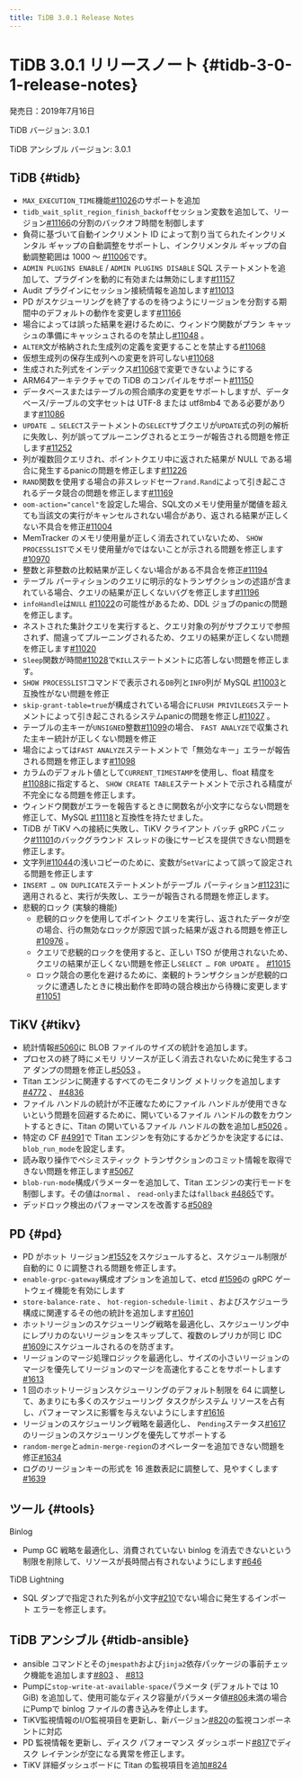 ```yaml
---
title: TiDB 3.0.1 Release Notes
---
```


# TiDB 3.0.1 リリースノート {#tidb-3-0-1-release-notes}

発売日：2019年7月16日

TiDB バージョン: 3.0.1

TiDB アンシブル バージョン: 3.0.1

## TiDB {#tidb}

-   `MAX_EXECUTION_TIME`機能[#11026](https://github.com/pingcap/tidb/pull/11026)のサポートを追加
-   `tidb_wait_split_region_finish_backoff`セッション変数を追加して、リージョン[#11166](https://github.com/pingcap/tidb/pull/11166)の分割のバックオフ時間を制御します
-   負荷に基づいて自動インクリメント ID によって割り当てられたインクリメンタル ギャップの自動調整をサポートし、インクリメンタル ギャップの自動調整範囲は 1000 ～ [#11006](https://github.com/pingcap/tidb/pull/11006)です。
-   `ADMIN PLUGINS ENABLE` / `ADMIN PLUGINS DISABLE` SQL ステートメントを追加して、プラグインを動的に有効または無効にします[#11157](https://github.com/pingcap/tidb/pull/11157)
-   Audit プラグインにセッション接続情報を追加します[#11013](https://github.com/pingcap/tidb/pull/11013)
-   PD がスケジューリングを終了するのを待つようにリージョンを分割する期間中のデフォルトの動作を変更します[#11166](https://github.com/pingcap/tidb/pull/11166)
-   場合によっては誤った結果を避けるために、ウィンドウ関数がプラン キャッシュの準備にキャッシュされるのを禁止し[#11048](https://github.com/pingcap/tidb/pull/11048) 。
-   `ALTER`文が格納された生成列の定義を変更することを禁止する[#11068](https://github.com/pingcap/tidb/pull/11068)
-   仮想生成列の保存生成列への変更を許可しない[#11068](https://github.com/pingcap/tidb/pull/11068)
-   生成された列式をインデックス[#11068](https://github.com/pingcap/tidb/pull/11068)で変更できないようにする
-   ARM64アーキテクチャでの TiDB のコンパイルをサポート[#11150](https://github.com/pingcap/tidb/pull/11150)
-   データベースまたはテーブルの照合順序の変更をサポートしますが、データベース/テーブルの文字セットは UTF-8 または utf8mb4 である必要があります[#11086](https://github.com/pingcap/tidb/pull/11086)
-   `UPDATE … SELECT`ステートメントの`SELECT`サブクエリが`UPDATE`式の列の解析に失敗し、列が誤ってプルーニングされるとエラーが報告される問題を修正します[#11252](https://github.com/pingcap/tidb/pull/11252)
-   列が複数回クエリされ、ポイントクエリ中に返された結果が NULL である場合に発生するpanicの問題を修正します[#11226](https://github.com/pingcap/tidb/pull/11226)
-   `RAND`関数を使用する場合の非スレッドセーフ`rand.Rand`によって引き起こされるデータ競合の問題を修正します[#11169](https://github.com/pingcap/tidb/pull/11169)
-   `oom-action="cancel"`を設定した場合、SQL文のメモリ使用量が閾値を超えても当該文の実行がキャンセルされない場合があり、返される結果が正しくない不具合を修正[#11004](https://github.com/pingcap/tidb/pull/11004)
-   MemTracker のメモリ使用量が正しく消去されていないため、 `SHOW PROCESSLIST`でメモリ使用量が`0`ではないことが示される問題を修正します[#10970](https://github.com/pingcap/tidb/pull/10970)
-   整数と非整数の比較結果が正しくない場合がある不具合を修正[#11194](https://github.com/pingcap/tidb/pull/11194)
-   テーブル パーティションのクエリに明示的なトランザクションの述語が含まれている場合、クエリの結果が正しくないバグを修正します[#11196](https://github.com/pingcap/tidb/pull/11196)
-   `infoHandle`は`NULL` [#11022](https://github.com/pingcap/tidb/pull/11022)の可能性があるため、DDL ジョブのpanicの問題を修正します。
-   ネストされた集計クエリを実行すると、クエリ対象の列がサブクエリで参照されず、間違ってプルーニングされるため、クエリの結果が正しくない問題を修正します[#11020](https://github.com/pingcap/tidb/pull/11020)
-   `Sleep`関数が時間[#11028](https://github.com/pingcap/tidb/pull/11028)で`KILL`ステートメントに応答しない問題を修正します。
-   `SHOW PROCESSLIST`コマンドで表示される`DB`列と`INFO`列が MySQL [#11003](https://github.com/pingcap/tidb/pull/11003)と互換性がない問題を修正
-   `skip-grant-table=true`が構成されている場合に`FLUSH PRIVILEGES`ステートメントによって引き起こされるシステムpanicの問題を修正し[#11027](https://github.com/pingcap/tidb/pull/11027) 。
-   テーブルの主キーが`UNSIGNED`整数[#11099](https://github.com/pingcap/tidb/pull/11099)の場合、 `FAST ANALYZE`で収集された主キー統計が正しくない問題を修正
-   場合によっては`FAST ANALYZE`ステートメントで「無効なキー」エラーが報告される問題を修正します[#11098](https://github.com/pingcap/tidb/pull/11098)
-   カラムのデフォルト値として`CURRENT_TIMESTAMP`を使用し、float 精度を[#11088](https://github.com/pingcap/tidb/pull/11088)に指定すると、 `SHOW CREATE TABLE`ステートメントで示される精度が不完全になる問題を修正します。
-   ウィンドウ関数がエラーを報告するときに関数名が小文字にならない問題を修正して、MySQL [#11118](https://github.com/pingcap/tidb/pull/11118)と互換性を持たせました。
-   TiDB が TiKV への接続に失敗し、TiKV クライアント バッチ gRPC パニック[#11101](https://github.com/pingcap/tidb/pull/11101)のバックグラウンド スレッドの後にサービスを提供できない問題を修正します。
-   文字列[#11044](https://github.com/pingcap/tidb/pull/11044)の浅いコピーのために、変数が`SetVar`によって誤って設定される問題を修正します
-   `INSERT … ON DUPLICATE`ステートメントがテーブル パーティション[#11231](https://github.com/pingcap/tidb/pull/11231)に適用されると、実行が失敗し、エラーが報告される問題を修正します。
-   悲観的ロック (実験的機能)
    -   悲観的ロックを使用してポイント クエリを実行し、返されたデータが空の場合、行の無効なロックが原因で誤った結果が返される問題を修正し[#10976](https://github.com/pingcap/tidb/pull/10976) 。
    -   クエリで悲観的ロックを使用すると、正しい TSO が使用されないため、クエリの結果が正しくない問題を修正し`SELECT … FOR UPDATE` 。 [#11015](https://github.com/pingcap/tidb/pull/11015)
    -   ロック競合の悪化を避けるために、楽観的トランザクションが悲観的ロックに遭遇したときに検出動作を即時の競合検出から待機に変更します[#11051](https://github.com/pingcap/tidb/pull/11051)

## TiKV {#tikv}

-   統計情報[#5060](https://github.com/tikv/tikv/pull/5060)に BLOB ファイルのサイズの統計を追加します。
-   プロセスの終了時にメモリ リソースが正しく消去されないために発生するコア ダンプの問題を修正し[#5053](https://github.com/tikv/tikv/pull/5053) 。
-   Titan エンジンに関連するすべてのモニタリング メトリックを追加します[#4772](https://github.com/tikv/tikv/pull/4772) 、 [#4836](https://github.com/tikv/tikv/pull/4836)
-   ファイル ハンドルの統計が不正確なためにファイル ハンドルが使用できないという問題を回避するために、開いているファイル ハンドルの数をカウントするときに、Titan の開いているファイル ハンドルの数を追加し[#5026](https://github.com/tikv/tikv/pull/5026) 。
-   特定の CF [#4991](https://github.com/tikv/tikv/pull/4991)で Titan エンジンを有効にするかどうかを決定するには、 `blob_run_mode`を設定します。
-   読み取り操作でペシミスティック トランザクションのコミット情報を取得できない問題を修正します[#5067](https://github.com/tikv/tikv/pull/5067)
-   `blob-run-mode`構成パラメーターを追加して、Titan エンジンの実行モードを制御します。その値は`normal` 、 `read-only`または`fallback` [#4865](https://github.com/tikv/tikv/pull/4865)です。
-   デッドロック検出のパフォーマンスを改善する[#5089](https://github.com/tikv/tikv/pull/5089)

## PD {#pd}

-   PD がホット リージョン[#1552](https://github.com/pingcap/pd/pull/1552)をスケジュールすると、スケジュール制限が自動的に 0 に調整される問題を修正します。
-   `enable-grpc-gateway`構成オプションを追加して、etcd [#1596](https://github.com/pingcap/pd/pull/1596)の gRPC ゲートウェイ機能を有効にします
-   `store-balance-rate` 、 `hot-region-schedule-limit` 、およびスケジューラ構成に関連するその他の統計を追加します[#1601](https://github.com/pingcap/pd/pull/1601)
-   ホットリージョンのスケジューリング戦略を最適化し、スケジューリング中にレプリカのないリージョンをスキップして、複数のレプリカが同じ IDC [#1609](https://github.com/pingcap/pd/pull/1609)にスケジュールされるのを防ぎます。
-   リージョンのマージ処理ロジックを最適化し、サイズの小さいリージョンのマージを優先してリージョンのマージを高速化することをサポートします[#1613](https://github.com/pingcap/pd/pull/1613)
-   1 回のホットリージョンスケジューリングのデフォルト制限を 64 に調整して、あまりにも多くのスケジューリング タスクがシステム リソースを占有し、パフォーマンスに影響を与えないようにします[#1616](https://github.com/pingcap/pd/pull/1616)
-   リージョンのスケジューリング戦略を最適化し、 `Pending`ステータス[#1617](https://github.com/pingcap/pd/pull/1617)のリージョンのスケジューリングを優先してサポートする
-   `random-merge`と`admin-merge-region`のオペレーターを追加できない問題を修正[#1634](https://github.com/pingcap/pd/pull/1634)
-   ログのリージョンキーの形式を 16 進数表記に調整して、見やすくします[#1639](https://github.com/pingcap/pd/pull/1639)

## ツール {#tools}

Binlog

-   Pump GC 戦略を最適化し、消費されていない binlog を消去できないという制限を削除して、リソースが長時間占有されないようにします[#646](https://github.com/pingcap/tidb-binlog/pull/646)

TiDB Lightning

-   SQL ダンプで指定された列名が小文字[#210](https://github.com/pingcap/tidb-lightning/pull/210)でない場合に発生するインポート エラーを修正します。

## TiDB アンシブル {#tidb-ansible}

-   ansible コマンドとその`jmespath`および`jinja2`依存パッケージの事前チェック機能を追加します[#803](https://github.com/pingcap/tidb-ansible/pull/803) 、 [#813](https://github.com/pingcap/tidb-ansible/pull/813)
-   Pumpに`stop-write-at-available-space`パラメータ (デフォルトでは 10 GiB) を追加して、使用可能なディスク容量がパラメータ値[#806](https://github.com/pingcap/tidb-ansible/pull/806)未満の場合にPumpで binlog ファイルの書き込みを停止します。
-   TiKV監視情報のI/O監視項目を更新し、新バージョン[#820](https://github.com/pingcap/tidb-ansible/pull/820)の監視コンポーネントに対応
-   PD 監視情報を更新し、ディスク パフォーマンス ダッシュボード[#817](https://github.com/pingcap/tidb-ansible/pull/817)でディスク レイテンシが空になる異常を修正します。
-   TiKV 詳細ダッシュボードに Titan の監視項目を追加[#824](https://github.com/pingcap/tidb-ansible/pull/824)
